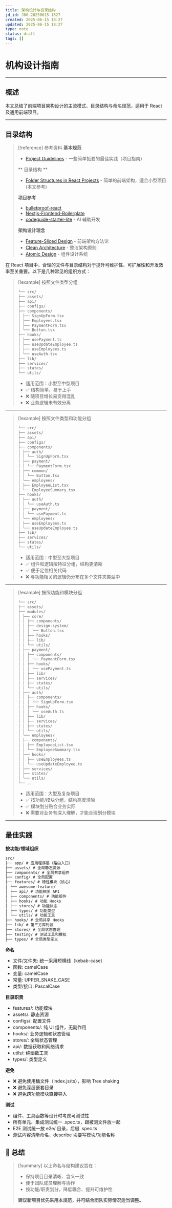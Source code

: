 ```yaml
---
title: 架构设计与目录结构
jd_id: J00-20250615-1827
created: 2025-06-15 18:27
updated: 2025-06-15 18:27
type: note
status: draft
tags: []
---
```


# 机构设计指南

---

## 概述

本文总结了前端项目架构设计的主流模式、目录结构与命名规范，适用于 React 及通用前端项目。

---

## 目录结构

> [!reference] 参考资料
> **基本规范**
>
> - [Project Guidelines](https://github.com/elsewhencode/project-guidelines) - 一些简单扼要的最佳实践（项目指南）
>
> ** 目录结构 **
>
> - [Folder Structures in React Projects](https://dev.to/itswillt/folder-structures-in-react-projects-3dp8) - 简单的前端架构，适合小型项目(本文参考)
>
> **项目参考**
>
> - [bulletproof-react](https://github.com/alan2207/bulletproof-react)
> - [Nextjs-Frontend-Boilerplate](https://github.com/shaadcode/Nextjs-Frontend-Boilerplate)
> - [codeguide-starter-lite](https://github.com/CodeGuide-dev/codeguide-starter-lite) - AI 辅助开发
>
> **架构设计理念**
>
> - [Feature-Sliced Design](https://feature-sliced.github.io/documentation/) - 前端架构方法论
> - [Clean Architecture](https://blog.cleancoder.com/uncle-bob/2012/08/13/the-clean-architecture.html) - 整洁架构原则
> - [Atomic Design](https://atomicdesign.bradfrost.com/) - 组件设计系统

在 React 项目中，合理的文件与目录结构对于提升可维护性、可扩展性和开发效率至关重要。以下是几种常见的组织方式：

> [!example] 按照文件类型分组
>
> ```markdown
> └── src/
> ├── assets/
> ├── api/
> ├── configs/
> ├── components/
> │ ├── SignUpForm.tsx
> │ ├── Employees.tsx
> │ ├── PaymentForm.tsx
> │ └── Button.tsx
> ├── hooks/
> │ ├── usePayment.ts
> │ ├── useUpdateEmployee.ts
> │ ├── useEmployees.ts
> │ └── useAuth.tsx
> ├── lib/
> ├── services/
> ├── states/
> └── utils/
> ```
>
> - 适用范围：小型至中型项目
> - ✅ 结构简单，易于上手
> - ❌ 随项目增长易变得混乱
> - ❌ 业务逻辑未有效分离

---

> [!example] 按照文件类型和功能分组
>
> ```markdown
> └── src/
> ├── assets/
> ├── api/
> ├── configs/
> ├── components/
> │ ├── auth/
> │ │ └── SignUpForm.tsx
> │ ├── payment/
> │ │ └── PaymentForm.tsx
> │ ├── common/
> │ │ └── Button.tsx
> │ └── employees/
> │ ├── EmployeeList.tsx
> │ └── EmployeeSummary.tsx
> ├── hooks/
> │ ├── auth/
> │ │ └── useAuth.ts
> │ ├── payment/
> │ │ └── usePayment.ts
> │ └── employees/
> │ ├── useEmployees.ts
> │ └── useUpdateEmployee.ts
> ├── lib/
> ├── services/
> ├── states/
> └── utils/
> ```
>
> - 适用范围：中型至大型项目
> - ✅ 组件和逻辑按特征分组，结构更清晰
> - ✅ 便于定位相关代码
> - ❌ 与功能相关的逻辑仍分布在多个文件夹类型中

---

> [!example] 按照功能和模块分组
>
> ```markdown
> └── src/
> ├── assets/
> ├── modules/
> │ ├── core/
> │ │ ├── components/
> │ │ ├── design-system/
> │ │ │ └── Button.tsx
> │ │ ├── hooks/
> │ │ ├── lib/
> │ │ └── utils/
> │ ├── payment/
> │ │ ├── components/
> │ │ │ └── PaymentForm.tsx
> │ │ ├── hooks/
> │ │ │ └── usePayment.ts
> │ │ ├── lib/
> │ │ ├── services/
> │ │ ├── states/
> │ │ └── utils/
> │ ├── auth/
> │ │ ├── components/
> │ │ │ └── SignUpForm.tsx
> │ │ ├── hooks/
> │ │ │ └── useAuth.ts
> │ │ ├── lib/
> │ │ ├── services/
> │ │ ├── states/
> │ │ └── utils/
> │ └── employees/
> │ ├── components/
> │ │ ├── EmployeeList.tsx
> │ │ └── EmployeeSummary.tsx
> │ ├── hooks/
> │ │ ├── useEmployees.ts
> │ │ └── useUpdateEmployee.ts
> │ ├── services/
> │ ├── states/
> │ └── utils/
> └── ...
> ```
>
> - 适用范围：大型及复杂项目
> - ✅ 按功能/模块分组，结构高度清晰
> - ✅ 模块划分贴合业务实际
> - ❌ 需要对业务有深入理解，才能合理划分模块

---

## 最佳实践

**按功能/领域组织**

```markdown
src/
├── app/ # 应用程序层（路由入口）
├── assets/ # 全局静态资源
├── components/ # 全局共享组件
├── config/ # 全局配置
├── features/ # 特性模块（核心）
│ └── awesome-feature/
│ ├── api/ # 功能相关 API
│ ├── components/ # 功能组件
│ ├── hooks/ # 功能 Hooks
│ ├── stores/ # 功能状态
│ ├── types/ # 功能类型
│ └── utils/ # 功能工具
├── hooks/ # 全局共享 Hooks
├── lib/ # 第三方库封装
├── stores/ # 全局状态管理
├── testing/ # 测试工具和模拟
├── types/ # 全局类型定义
```

**命名**

- 文件/文件夹: 统一采用短横线（kebab-case）
- 函数: camelCase
- 变量: camelCase
- 常量: UPPER_SNAKE_CASE
- 类型/接口: PascalCase

**目录职责**

- features/: 功能模块
- assets/: 静态资源
- configs/: 配置文件
- components/: 纯 UI 组件，无副作用
- hooks/: 业务逻辑和状态管理
- stores/: 全局状态管理
- api/: 数据获取和网络请求
- utils/: 纯函数工具
- types/: 类型定义

**避免**

- ❌ 避免使用桶文件（index.js/ts），影响 Tree shaking
- ❌ 避免深层嵌套目录
- ❌ 避免跨功能模块直接导入

**测试**

- 组件、工具函数等设计时考虑可测试性
- 所有单元、集成测试统一 .spec.ts，跟被测文件放一起
- E2E 测试统一放 e2e/ 目录，后缀 .spec.ts
- 测试内容清晰命名，describe 块要写模块/功能名称

## 📌 总结

> [!summary]
> 以上命名与结构建议旨在：
>
> - 保持项目目录清晰、含义一致
> - 便于团队成员理解与协作
> - 按功能/职责划分，降低耦合、提升可维护性
>
> **建议新项目优先采用本规范，并可结合团队实际情况适当调整。**
